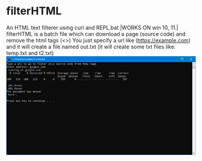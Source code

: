 # filterHTML
An HTML text filterer using curl and REPL.bat
|WORKS ON win 10, 11.|
filterHTML is a batch file which can download a page (source code) and remove the html tags (<>) 
You just specify a url like (https://example.com) and it will create a file named out.txt
(it will create some txt files like: temp.txt and t2.txt)
![alt text](https://github.com/stratosvomvos/filterHTML/blob/main/image.png?raw=true)
